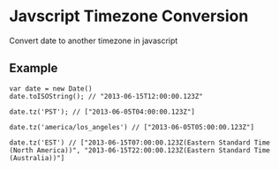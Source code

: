 # Javscript Timezone Conversion 

Convert date to another timezone in javascript

## Example 

    var date = new Date()
    date.toISOString(); // "2013-06-15T12:00:00.123Z"

    date.tz('PST'); // ["2013-06-05T04:00:00.123Z"]    
    
    date.tz('america/los_angeles') // ["2013-06-05T05:00:00.123Z"]

    date.tz('EST') // ["2013-06-15T07:00:00.123Z(Eastern Standard Time (North America))", "2013-06-15T22:00:00.123Z(Eastern Standard Time (Australia))"]




